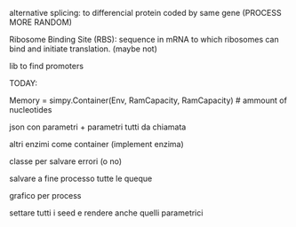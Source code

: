 alternative splicing: to differencial protein coded by same gene (PROCESS MORE RANDOM)

Ribosome Binding Site (RBS): sequence in mRNA to which ribosomes can bind and initiate translation. (maybe not)

lib to find promoters

TODAY:

Memory = simpy.Container(Env, RamCapacity, RamCapacity) # ammount of nucleotides

json con parametri + parametri tutti da chiamata

altri enzimi come container (implement enzima)

classe per salvare errori (o no)

salvare a fine processo tutte le queque

grafico per process

settare tutti i seed e rendere anche quelli parametrici